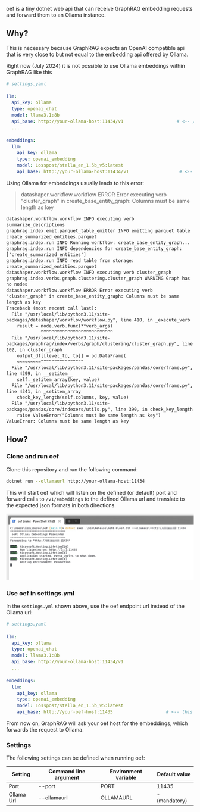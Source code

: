 oef is a tiny dotnet web api that can receive GraphRAG embedding requests and forward them to an Ollama instance.

## Why?

This is necessary because GraphRAG expects an OpenAI compatible api that is very close to but not equal to the embedding api offered by Ollama.

Right now (July 2024) it is not possible to use Ollama embeddings within GraphRAG like this 

```yaml
# settings.yaml

llm:
  api_key: ollama
  type: openai_chat
  model: llama3.1:8b
  api_base: http://your-ollama-host:11434/v1                    # <-- /v1 has to be added for Ollama's OpenAI compatibility mode
  ...

embeddings:
  llm:
    api_key: ollama
    type: openai_embedding
    model: Losspost/stella_en_1.5b_v5:latest
    api_base: http://your-ollama-host:11434/v1                   # <-- Ollama is not supported here

```

Using Ollama for embeddings usually leads to this error:
> datashaper.workflow.workflow ERROR Error executing verb "cluster_graph" in create_base_entity_graph: Columns must be same length as key
 
```batch
datashaper.workflow.workflow INFO executing verb summarize_descriptions
graphrag.index.emit.parquet_table_emitter INFO emitting parquet table create_summarized_entities.parquet
graphrag.index.run INFO Running workflow: create_base_entity_graph...
graphrag.index.run INFO dependencies for create_base_entity_graph: ['create_summarized_entities']
graphrag.index.run INFO read table from storage: create_summarized_entities.parquet
datashaper.workflow.workflow INFO executing verb cluster_graph
graphrag.index.verbs.graph.clustering.cluster_graph WARNING Graph has no nodes
datashaper.workflow.workflow ERROR Error executing verb "cluster_graph" in create_base_entity_graph: Columns must be same length as key
Traceback (most recent call last):
  File "/usr/local/lib/python3.11/site-packages/datashaper/workflow/workflow.py", line 410, in _execute_verb
    result = node.verb.func(**verb_args)
             ^^^^^^^^^^^^^^^^^^^^^^^^^^^
  File "/usr/local/lib/python3.11/site-packages/graphrag/index/verbs/graph/clustering/cluster_graph.py", line 102, in cluster_graph
    output_df[[level_to, to]] = pd.DataFrame(
    ~~~~~~~~~^^^^^^^^^^^^^^^^
  File "/usr/local/lib/python3.11/site-packages/pandas/core/frame.py", line 4299, in __setitem__
    self._setitem_array(key, value)
  File "/usr/local/lib/python3.11/site-packages/pandas/core/frame.py", line 4341, in _setitem_array
    check_key_length(self.columns, key, value)
  File "/usr/local/lib/python3.11/site-packages/pandas/core/indexers/utils.py", line 390, in check_key_length
    raise ValueError("Columns must be same length as key")
ValueError: Columns must be same length as key
```

## How?

### Clone and run oef

Clone this repository and run the following command:

```bash
dotnet run --ollamaurl http://your-ollama-host:11434
```

This will start oef which will listen on the defined (or default) port and forward calls to `/v1/embeddings` to the defined Ollama url and translate to the expected json formats in both directions.

![Console](doc/Console.jpg)

### Use oef in settings.yml

In the `settings.yml` shown above, use the oef endpoint url instead of the Ollama url:

```yaml
# settings.yaml

llm:
  api_key: ollama
  type: openai_chat
  model: llama3.1:8b
  api_base: http://your-ollama-host:11434/v1
  ...

embeddings:
  llm:
    api_key: ollama
    type: openai_embedding
    model: Losspost/stella_en_1.5b_v5:latest
    api_base: http://your-oef-host:11435                    # <-- this line needs to be changed
```

From now on, GraphRAG will ask your oef host for the embeddings, which forwards the request to Ollama.

### Settings

The following settings can be defined when running oef:

|Setting|Command line argument|Environment variable|Default value|
|-|-|-|-|
|Port|--port|PORT|11435|
|Ollama Url|--ollamaurl|OLLAMAURL|- (mandatory)|
